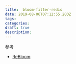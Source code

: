 ```yaml
---
title:  bloom-filter-redis
date: 2019-08-06T07:12:55.203Z
tags: 
categories:
draft: true
description: 
---
```




参考  

- [ReBloom](https://redislabs.com/blog/rebloom-bloom-filter-datatype-redis/)